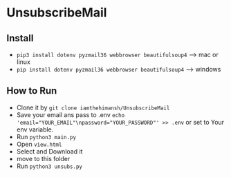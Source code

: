# UnsubscribeMail

## Install
- `pip3 install dotenv pyzmail36 webbrowser beautifulsoup4` --> mac or linux
- `pip install dotenv pyzmail36 webbrowser beautifulsoup4` --> windows

## How to Run
- Clone it by `git clone iamthehimansh/UnsubscribeMail`
- Save your email ans pass to .env `echo 'email="YOUR_EMAIL"\npassword="YOUR_PASSWORD"' >> .env` or set to Your env variable.
- Run `python3 main.py`
- Open `view.html`
- Select and Download it
- move to this folder 
- Run `python3 unsubs.py`
